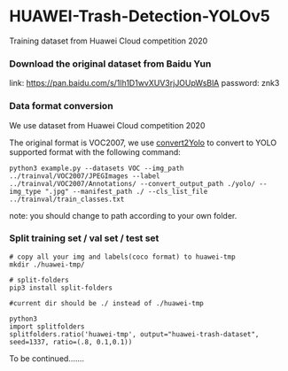 # HUAWEI-Trash-Detection-YOLOv5
Training dataset from Huawei Cloud competition 2020

### Download the original dataset from Baidu Yun
link: https://pan.baidu.com/s/1lh1D1wvXUV3rjJOUpWsBlA password: znk3

### Data format conversion

We use dataset from Huawei Cloud competition 2020

The original format is VOC2007, we use [convert2Yolo](https://github.com/ssaru/convert2Yolo) to convert to YOLO supported format with the following command:

```
python3 example.py --datasets VOC --img_path ../trainval/VOC2007/JPEGImages --label ../trainval/VOC2007/Annotations/ --convert_output_path ./yolo/ --img_type ".jpg" --manifest_path ./ --cls_list_file ../trainval/train_classes.txt
```
note: you should change to path according to your own folder.

### Split training set / val set / test set
```
# copy all your img and labels(coco format) to huawei-tmp
mkdir ./huawei-tmp/         

# split-folders
pip3 install split-folders

#current dir should be ./ instead of ./huawei-tmp

python3
import splitfolders
splitfolders.ratio('huawei-tmp', output="huawei-trash-dataset", seed=1337, ratio=(.8, 0.1,0.1)) 
```

To be continued.......

